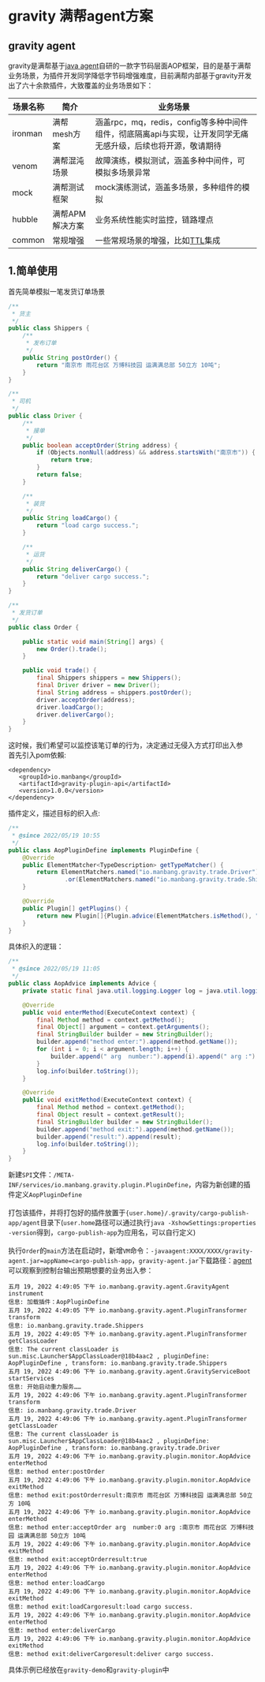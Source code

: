 # gravity 满帮agent方案

## gravity agent
gravity是满帮基于[java agent](https://docs.oracle.com/javase/8/docs/api/java/lang/instrument/package-summary.html#package.description)自研的一款字节码层面AOP框架，目的是基于满帮业务场景，为插件开发同学降低字节码增强难度，目前满帮内部基于gravity开发出了六十余款插件，大致覆盖的业务场景如下：

|场景名称|简介|业务场景|
|  ----  | ----  |----  |
| ironman | 满帮mesh方案 |涵盖rpc，mq，redis，config等多种中间件组件，彻底隔离api与实现，让开发同学无痛无感升级，后续也将开源，敬请期待 |
| venom   | 满帮混沌场景 |故障演练，模拟测试，涵盖多种中间件，可模拟多场景异常 |
| mock    | 满帮测试框架 |mock演练测试，涵盖多场景，多种组件的模拟 |
| hubble  | 满帮APM解决方案 |业务系统性能实时监控，链路埋点 |
| common  | 常规增强 |一些常规场景的增强，比如[TTL](https://github.com/alibaba/transmittable-thread-local)集成 |

## 1.简单使用
首先简单模拟一笔发货订单场景
```java
/**
 * 货主
 */
public class Shippers {
    /**
     * 发布订单
     */
    public String postOrder() {
        return "南京市 雨花台区 万博科技园 运满满总部 50立方 10吨";
    }
}

/**
 * 司机
 */
public class Driver {
    /**
     * 接单
     */
    public boolean acceptOrder(String address) {
        if (Objects.nonNull(address) && address.startsWith("南京市")) {
            return true;
        }
        return false;
    }

    /**
     * 装货
     */
    public String loadCargo() {
        return "load cargo success.";
    }

    /**
     * 运货
     */
    public String deliverCargo() {
        return "deliver cargo success.";
    }
}

/**
 * 发货订单
 */
public class Order {

    public static void main(String[] args) {
        new Order().trade();
    }

    public void trade() {
        final Shippers shippers = new Shippers();
        final Driver driver = new Driver();
        final String address = shippers.postOrder();
        driver.acceptOrder(address);
        driver.loadCargo();
        driver.deliverCargo();
    }
}
```

这时候，我们希望可以监控该笔订单的行为，决定通过无侵入方式打印出入参<br>
首先引入pom依賴:
```
<dependency>
   <groupId>io.manbang</groupId>
   <artifactId>gravity-plugin-api</artifactId>
   <version>1.0.0</version>
</dependency>
```
插件定义，描述目标的织入点:
```java
/**
 * @since 2022/05/19 10:55
 */
public class AopPluginDefine implements PluginDefine {
    @Override
    public ElementMatcher<TypeDescription> getTypeMatcher() {
        return ElementMatchers.named("io.manbang.gravity.trade.Driver")
                .or(ElementMatchers.named("io.manbang.gravity.trade.Shippers"));
    }

    @Override
    public Plugin[] getPlugins() {
        return new Plugin[]{Plugin.advice(ElementMatchers.isMethod(), "io.manbang.gravity.plugin.monitor.AopAdvice").withMethod()};
    }
}
```
具体织入的逻辑：
```java
/**
 * @since 2022/05/19 11:05
 */
public class AopAdvice implements Advice {
    private static final java.util.logging.Logger log = java.util.logging.Logger.getLogger(AopAdvice.class.getName());

    @Override
    public void enterMethod(ExecuteContext context) {
        final Method method = context.getMethod();
        final Object[] argument = context.getArguments();
        final StringBuilder builder = new StringBuilder();
        builder.append("method enter:").append(method.getName());
        for (int i = 0; i < argument.length; i++) {
            builder.append(" arg  number:").append(i).append(" arg :").append(argument[i]);
        }
        log.info(builder.toString());
    }

    @Override
    public void exitMethod(ExecuteContext context) {
        final Method method = context.getMethod();
        final Object result = context.getResult();
        final StringBuilder builder = new StringBuilder();
        builder.append("method exit:").append(method.getName());
        builder.append("result:").append(result);
        log.info(builder.toString());
    }
}
```
新建`SPI`文件：`/META-INF/services/io.manbang.gravity.plugin.PluginDefine`，内容为新创建的插件定义`AopPluginDefine` <br><br>
打包该插件，并将打包好的插件放置于`{user.home}/.gravity/cargo-publish-app/agent`目录下(`user.home`路径可以通过执行`java -XshowSettings:properties -version`得到，`cargo-publish-app`为应用名，可以自行定义)<br><br>
执行`Order`的`main`方法在启动时，新增`VM`命令：`-javaagent:XXXX/XXXX/gravity-agent.jar=appName=cargo-publish-app`，`gravity-agent.jar`下载路径：[agent](https://github.com/ymm-tech/gravity/blob/27c4399955cc0961c7c2538ea37bb3cdf93bc182/gravity-agent.jar)<br>
可以观察到控制台输出预期想要的业务出入参：
```
五月 19, 2022 4:49:05 下午 io.manbang.gravity.agent.GravityAgent instrument
信息: 加载插件：AopPluginDefine
五月 19, 2022 4:49:05 下午 io.manbang.gravity.agent.PluginTransformer transform
信息: io.manbang.gravity.trade.Shippers
五月 19, 2022 4:49:05 下午 io.manbang.gravity.agent.PluginTransformer getClassLoader
信息: The current classLoader is sun.misc.Launcher$AppClassLoader@18b4aac2 , pluginDefine: AopPluginDefine , transform: io.manbang.gravity.trade.Shippers
五月 19, 2022 4:49:06 下午 io.manbang.gravity.agent.GravityServiceBoot startServices
信息: 开始启动重力服务……
五月 19, 2022 4:49:06 下午 io.manbang.gravity.agent.PluginTransformer transform
信息: io.manbang.gravity.trade.Driver
五月 19, 2022 4:49:06 下午 io.manbang.gravity.agent.PluginTransformer getClassLoader
信息: The current classLoader is sun.misc.Launcher$AppClassLoader@18b4aac2 , pluginDefine: AopPluginDefine , transform: io.manbang.gravity.trade.Driver
五月 19, 2022 4:49:06 下午 io.manbang.gravity.plugin.monitor.AopAdvice enterMethod
信息: method enter:postOrder
五月 19, 2022 4:49:06 下午 io.manbang.gravity.plugin.monitor.AopAdvice exitMethod
信息: method exit:postOrderresult:南京市 雨花台区 万博科技园 运满满总部 50立方 10吨
五月 19, 2022 4:49:06 下午 io.manbang.gravity.plugin.monitor.AopAdvice enterMethod
信息: method enter:acceptOrder arg  number:0 arg :南京市 雨花台区 万博科技园 运满满总部 50立方 10吨
五月 19, 2022 4:49:06 下午 io.manbang.gravity.plugin.monitor.AopAdvice exitMethod
信息: method exit:acceptOrderresult:true
五月 19, 2022 4:49:06 下午 io.manbang.gravity.plugin.monitor.AopAdvice enterMethod
信息: method enter:loadCargo
五月 19, 2022 4:49:06 下午 io.manbang.gravity.plugin.monitor.AopAdvice exitMethod
信息: method exit:loadCargoresult:load cargo success.
五月 19, 2022 4:49:06 下午 io.manbang.gravity.plugin.monitor.AopAdvice enterMethod
信息: method enter:deliverCargo
五月 19, 2022 4:49:06 下午 io.manbang.gravity.plugin.monitor.AopAdvice exitMethod
信息: method exit:deliverCargoresult:deliver cargo success.
```
具体示例已经放在`gravity-demo`和`gravity-plugin`中
